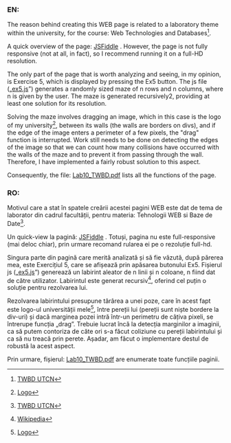 ### EN:
The reason behind creating this WEB page is related to a laboratory theme within the university, for the course: Web Technologies and Databases[^1].

A quick overview of the page: [JSFiddle](https://jsfiddle.net/amicull/24j69ysf/24/) . However, the page is not fully responsive (not at all, in fact), so I recommend running it on a full-HD resolution.

The only part of the page that is worth analyzing and seeing, in my opinion, is Exercise 5, which is displayed by pressing the Ex5 button. The js file („[ex5.js](https://github.com/AmicuLL/html-js/blob/main/Lab10/ex5.js)”) generates a randomly sized maze of n rows and n columns, where n is given by the user. The maze is generated recursively2, providing at least one solution for its resolution.

Solving the maze involves dragging an image, which in this case is the logo of my university[^3], between its walls (the walls are borders on divs), and if the edge of the image enters a perimeter of a few pixels, the "drag" function is interrupted. Work still needs to be done on detecting the edges of the image so that we can count how many collisions have occurred with the walls of the maze and to prevent it from passing through the wall. Therefore, I have implemented a fairly robust solution to this aspect.

Consequently, the file: [Lab10_TWBD.pdf](https://github.com/AmicuLL/projects/blob/main/Lab10/Lab10_TWBD.pdf) lists all the functions of the page.




### RO:
Motivul care a stat în spatele creării acestei pagini WEB este dat de tema de laborator din cadrul facultății, pentru materia: Tehnologii WEB si Baze de Date[^1].

Un quick-view la pagină: [JSFiddle](https://jsfiddle.net/amicull/24j69ysf/24/) . Totuși, pagina nu este full-responsive (mai deloc chiar), prin urmare recomand rularea ei pe o rezoluție full-hd.

Singura parte din pagină care merită analizată și să fie văzută, după părerea mea, este Exercițiul 5, care se afișează prin apăsarea butonului Ex5. Fișierul js („[ex5.js](https://github.com/AmicuLL/html-js/blob/main/Lab10/ex5.js)”) generează un labirint aleator de n linii și n coloane, n fiind dat de către utilizator. Labirintul este generat recursiv[^2], oferind cel puțin o soluție pentru rezolvarea lui. 

Rezolvarea labirintului presupune târârea a unei poze, care în acest fapt este logo-ul universității mele[^3], între pereții lui (pereții sunt niște bordere la div-uri) și dacă marginea pozei intră într-un perimetru de câțiva pixeli, se întrerupe funcția „drag”. Trebuie lucrat încă la detecția marginilor a imaginii, ca să putem contoriza de căte ori s-a făcut coliziune cu pereții labirintului și ca să nu treacă prin perete. Așadar, am făcut o implementare destul de robustă la acest aspect.

Prin urmare, fișierul: [Lab10_TWBD.pdf](https://github.com/AmicuLL/projects/blob/main/Lab10/Lab10_TWBD.pdf) are enumerate toate funcțiile paginii.

[^1]: [TWBD UTCN](https://etti.utcluj.ro/files/Acasa/Site/FiseDisciplina/TstRo/35.pdf)
[^2]: [Wikipedia](https://en.wikipedia.org/wiki/Maze_generation_algorithm#Recursive_implementation)
[^3]: [Logo](https://doctorat.utcluj.ro/images/logo_site.png)
